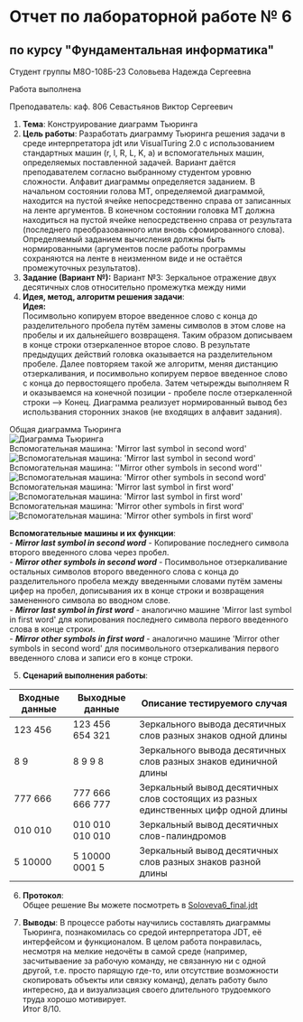 # Отчет по лабораторной работе № 6
## по курсу "Фундаментальная информатика"

Студент группы М8О-108Б-23 Соловьева Надежда Сергеевна

Работа выполнена 

Преподаватель: каф. 806 Севастьянов Виктор Сергеевич

1. **Тема**: Конструирование диаграмм Тьюринга
2. **Цель работы**: Разработать диаграмму Тьюринга решения задачи в среде интерпретатора jdt или VisualTuring 2.0 с использованием стандартных машин (r, l, R, L, K, a) и вспомогательных машин, определяемых поставленной задачей. Вариант даётся преподавателем согласно выбранному студентом уровню сложности.
Алфавит диаграммы определяется заданием. В начальном состоянии голова МТ, определяемой диаграммой, находится на пустой ячейке непосредственно справа от записанных на ленте аргументов. В конечном состоянии головка МТ должна находиться на пустой ячейке непосредственно справа от результата (последнего преобразованного или вновь сфомированного слова). Определяемый заданием вычисления должны быть нормированными (аргументов после работы программы сохраняются на ленте в неизменном виде и не остаётся промежуточных результатов).
3. **Задание (Вариант №):** Вариант №3: Зеркальное отражение двух десятичных слов относительно промежутка между ними
4. **Идея, метод, алгоритм решения задачи**:   
   **Идея:**  
     Посимвольно копируем второе введенное слово с конца до разделительного пробела путём замены символов в этом слове на пробелы и их дальнейшего возвращеня. Таким образом дописываем в конце строки отзеркаленное второе слово. В результате предыдущих действий головка оказывается на разделительном пробеле. Далее повторяем такой же алгоритм, меняя дистанцию отзеркаливания, и посимвольно копируем первое введенное слово с конца до первостоящего пробела. Затем четырежды выполняем R и оказываемся на конечной позиции - пробеле после отзеркаленной строки --> Конец. Диаграмма реализует нормированный вывод без использвания сторонних знаков (не входящих в алфавит задания).   
    
Общая диаграмма Тьюринга  
<image src="/lab6/all.gif" alt="Диаграмма Тьюринга">  
Вспомогательная машина: 'Mirror last symbol in second word'  
<image src="/lab6/mirror-last-symbol-in-second-word.gif" alt="Вспомогательная машина: 'Mirror last symbol in second word'">  
Вспомогательная машина: ''Mirror other symbols in second word''  
<image src="/lab6/mirror-other-symbols-in-second-word.gif" alt="Вспомогательная машина: 'Mirror other symbols in second word'">  
Вспомогательная машина: 'Mirror last symbol in first word'  
<image src="/lab6/mirror-last-symbol-in-first-word.gif" alt="Вспомогательная машина: 'Mirror last symbol in first word'">  
Вспомогательная машина: 'Mirror other symbols in first word'  
<image src="/lab6/mirror-other-symbols-in-first-word.gif" alt="Вспомогательная машина: 'Mirror other symbols in first word'">  
  


**Вспомогательные машины и их функции**:    
    - ***Mirror last symbol in second word*** - Копирование последнего символа второго введенного слова через пробел.  
    - ***Mirror other symbols in second word*** - Посимвольное отзеркаливание остальных символов второго введенного слова с конца до разделительного пробела между введенными словами путём замены цифер на пробел, дописывания их в конце строки и  возвращения замененного символа во вводном слове.  
    - ***Mirror last symbol in first word*** - аналогично машине 'Mirror last symbol in first word' для копирования последнего символа первого введенного слова в конце строки.  
    - ***Mirror other symbols in first word*** - аналогично машине 'Mirror other symbols in second word' для посимвольного отзеркаливания первого введенного слова и записи его в конце строки.    
      
5. **Сценарий выполнения работы**:

| Входные данные | Выходные данные | Описание тестируемого случая                                                       |
|----------------|-----------------|------------------------------------------------------------------------------------|
| 123 456        | 123 456 654 321 | Зеркального вывода десятичных слов разных знаков одной длины                       | 
| 8 9            | 8 9 9 8         | Зеркального вывода десятичных слов разных знаков единичной длины                   | 
| 777 666        | 777 666 666 777 | Зеркальный вывод десятичных слов состоящих из разных единственных цифр одной длины |
| 010 010        | 010 010 010 010 | Зеркальный вывод десятичных слов-палиндромов                                       | 
| 5 10000        | 5 10000 0001 5  | Зеркальный вывод десятичных слов разных знаков разной длины                        |   


6. **Протокол**:  
Общее решение Вы можете посмотреть в [Soloveva6_final.jdt](./Soloveva6_final.jdt) 


7. **Выводы**: В процессе работы научились составлять диаграммы Тьюринга, познакомилась со средой интерпретатора JDT, её интерфейсом и функционалом. В целом работа понравилась, несмотря на мелкие недочёты в самой среде (например, засчитываение за рабочую команду, не связанную ни с одной другой, т.е. просто парящую где-то, или отсутствие возможности скопировать объекты или связку команд), делать работу было интересно, да и визуализация своего длительного трудоемкого труда хорошо мотивирует.  
Итог 8/10.
